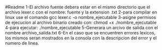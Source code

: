 #Readme
1-El archivo fuente debera estar en el mismo directorio que el archivo lexer.c con el nombre: 
fuente y la extension .txt 
2-para compilar en linux use el comando gcc lexer.c -o nombre_ejecutable
3-asigne permisos de ejecucion al archivo binario creado con: chmod +x ./nombre_ejecutable
4-para ejecutar: ./nombre_ejecutable
5-Generara un arcivo de salida con el nombre archivo_salida.txt
6-En el caso que se encuentren errores lexicos, los mismos seran mostrados en la consola con la descripcion del error y el numero de linea.
